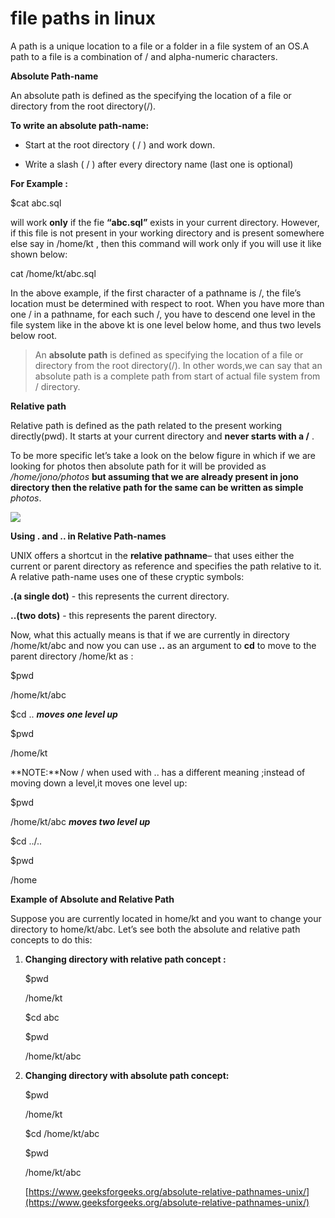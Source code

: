 # file paths in linux

A path is a unique location to a file or a folder in a file system of an OS.A path to a file is a combination of / and alpha-numeric characters.

 

**Absolute Path-name**

 

An absolute path is defined as the specifying the location of a file or directory from the root directory(/). 

**To write an absolute path-name:**

 

-   Start at the root directory ( / ) and work down.

-   Write a slash ( / ) after every directory name (last one is optional)

 

**For Example :**

 

$cat abc.sql

 

will work  **only**  if the fie  **“abc.sql”**  exists in your current directory. However, if this file is not present in your working directory and is present somewhere else say in /home/kt , then this command will work only if you will use it like shown below:

 

cat /home/kt/abc.sql

 

In the above example, if the first character of a pathname is /, the file’s location must be determined with respect to root. When you have more than one / in a pathname, for each such /, you have to descend one level in the file system like in the above kt is one level below home, and thus two levels below root.

 

> An  **absolute path**  is defined as specifying the location of a file or directory from the root directory(/). In other words,we can say that an absolute path is a complete path from start of actual file system from / directory.

 

**Relative path**

 

Relative path is defined as the path related to the present working directly(pwd). It starts at your current directory and  **never starts with a /** .

 

To be more specific let’s take a look on the below figure in which if we are looking for photos then absolute path for it will be provided as  _/home/jono/photos_ **but assuming that we are already present in jono directory then the relative path for the same can be written as simple** _photos_. 

![](https://media.geeksforgeeks.org/wp-content/uploads/absolutePathNames.jpg)

 

**Using . and .. in Relative Path-names**

 

UNIX offers a shortcut in the  **relative pathname**– that uses either the current or parent directory as reference and specifies the path relative to it. A relative path-name uses one of these cryptic symbols:

 

**.(a single dot)** - this represents the current directory.

**..(two dots)** - this represents the parent directory.

 

Now, what this actually means is that if we are currently in directory /home/kt/abc and now you can use  **..**  as an argument to  **cd**  to move to the parent directory /home/kt as :

 

 

  

 

$pwd

/home/kt/abc

$cd ..               ***moves one level up***

$pwd

/home/kt

 

**NOTE:**Now / when used with .. has a different meaning ;instead of moving down a level,it moves one level up:

 

 

$pwd

/home/kt/abc        ***moves two level up***

$cd ../..

$pwd

/home

 

**Example of Absolute and Relative Path**

 

Suppose you are currently located in home/kt and you want to change your directory to home/kt/abc. Let’s see both the absolute and relative path concepts to do this:

 

1.  **Changing directory with relative path concept :**

   

    $pwd

    /home/kt

    $cd abc                  

    $pwd

    /home/kt/abc        

    

2.  **Changing directory with absolute path concept:**

   

    $pwd

    /home/kt

    $cd /home/kt/abc

    $pwd

    /home/kt/abc

    [https://www.geeksforgeeks.org/absolute-relative-pathnames-unix/](https://www.geeksforgeeks.org/absolute-relative-pathnames-unix/)
